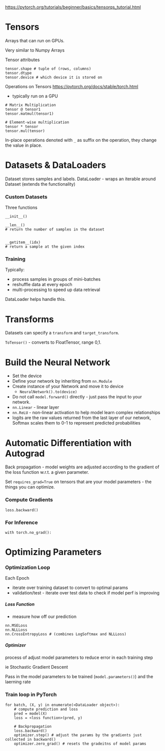 https://pytorch.org/tutorials/beginner/basics/tensorqs_tutorial.html

# Tensors
Arrays that can run on GPUs.

Very similar to Numpy Arrays


Tensor attributes
```
tensor.shape # tuple of (rows, columns)
tensor.dtype
tensor.device # which device it is stored on
```

Operations on Tensors
https://pytorch.org/docs/stable/torch.html
- typically run on a GPU

```
# Matrix Multiplication
tensor @ tensor1
tensor.matmul(tensor1)

# Element-wise multiplication
tensor * tensor
tensor.mul(tensor)
```

In-place operations denoted with `_` as suffix on the operation, they change the value in place.


# Datasets & DataLoaders
Dataset stores samples and labels.
DataLoader - wraps an iterable around Dataset (extends the functionality)

### Custom Datasets
Three functions
```
__init__()

__len__()
# return the number of samples in the dataset


__getitem__(idx)
# return a sample at the given index
```

### Training
Typically:
- process samples in groups of mini-batches
- reshuffle data at every epoch
- multi-processing to speed up data retrieval

DataLoader helps handle this.

# Transforms
Datasets can specify a `transform` and `target_transform`.

`ToTensor()` - converts to FloatTensor, range 0,1.


# Build the Neural Network
- Set the device
- Define your network by inheriting from `nn.Module`
- Create instance of your Network and move it to device
	- `NeuralNetwork().to(device)`
- Do not call `model.forward()` directly - just pass the input to your network.
- `nn.Linear` - linear layer 
- `nn.ReLU` - non-linear activation to help model learn complex relationships
- logits are the raw values returned from the last layer of our network, Softmax scales them to 0-1 to represent predicted probabilities


# Automatic Differentiation with Autograd
Back propagation - model weights are adjusted according to the gradient of the loss function w.r.t. a given parameter.

Set `requires_grad=True` on tensors that are your model parameters - the things you can optimize.

### Compute Gradients
```
loss.backward()
```

### For Inference
```
with torch.no_grad():
```


# Optimizing Parameters

### Optimization Loop
Each Epoch
- iterate over training dataset to convert to optimal params
- validation/test - iterate over test data to check if model perf is improving

##### Loss Function
- measure how off our prediction
```
nn.MSELoss
nn.NLLLoss
nn.CrossEntropyLoss # (combines LogSoftmax and NLLLoss)
```

##### Optimizer
process of adjust model parameters to reduce error in each training step

ie Stochastic Gradient Descent

Pass in the model parameters to be trained (`model.parameters()`) and the laerning rate

### Train loop in PyTorch
```
for batch, (X, y) in enumerate(<DataLoader object>):
	# compute prediction and loss
	pred = model(X)
	loss = <loss function>(pred, y)

	# Backpropagation
	loss.backward()
	optimizer.step() # adjust the params by the gradients just collected in backward()
	optimizer.zero_grad() # resets the gradeitns of model params


```
